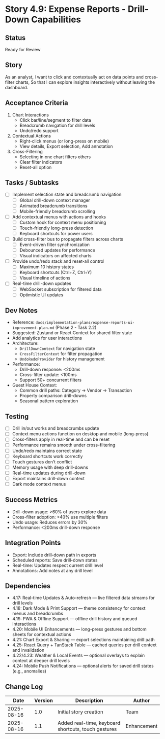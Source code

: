 # Story 4.9: Expense Reports - Drill-Down Capabilities

## Status
Ready for Review

## Story
As an analyst,
I want to click and contextually act on data points and cross-filter charts,
So that I can explore insights interactively without leaving the dashboard.

## Acceptance Criteria
1. Chart Interactions
   - Click bar/line/segment to filter data
   - Breadcrumb navigation for drill levels
   - Undo/redo support
2. Contextual Actions
   - Right-click menus (or long-press on mobile)
   - View details, Export selection, Add annotation
3. Cross-Filtering
   - Selecting in one chart filters others
   - Clear filter indicators
   - Reset-all option

## Tasks / Subtasks
- [ ] Implement selection state and breadcrumb navigation
  - [ ] Global drill-down context manager
  - [ ] Animated breadcrumb transitions
  - [ ] Mobile-friendly breadcrumb scrolling
- [ ] Add contextual menus with actions and hooks
  - [ ] Custom hook for context menu positioning
  - [ ] Touch-friendly long-press detection
  - [ ] Keyboard shortcuts for power users
- [ ] Build cross-filter bus to propagate filters across charts
  - [ ] Event-driven filter synchronization
  - [ ] Debounced updates for performance
  - [ ] Visual indicators on affected charts
- [ ] Provide undo/redo stack and reset-all control
  - [ ] Maximum 10 history states
  - [ ] Keyboard shortcuts (Ctrl+Z, Ctrl+Y)
  - [ ] Visual timeline of actions
- [ ] Real-time drill-down updates
  - [ ] WebSocket subscription for filtered data
  - [ ] Optimistic UI updates

## Dev Notes
- Reference: `docs/implementation-plans/expense-reports-ui-improvement-plan.md` (Phase 2 - Task 2.2)
- Suggested: Zustand or React Context for shared filter state
- Add analytics for user interactions
- Architecture:
  - `DrillDownContext` for navigation state
  - `CrossFilterContext` for filter propagation
  - `UndoRedoProvider` for history management
- Performance:
  - Drill-down response: <200ms
  - Cross-filter update: <100ms
  - Support 50+ concurrent filters
- Guest House Context:
  - Common drill paths: Category → Vendor → Transaction
  - Property comparison drill-downs
  - Seasonal pattern exploration

## Testing
- [ ] Drill in/out works and breadcrumbs update
- [ ] Context menu actions function on desktop and mobile (long-press)
- [ ] Cross-filters apply in real-time and can be reset
- [ ] Performance remains smooth under cross-filtering
- [ ] Undo/redo maintains correct state
- [ ] Keyboard shortcuts work correctly
- [ ] Touch gestures don't conflict
- [ ] Memory usage with deep drill-downs
- [ ] Real-time updates during drill-down
- [ ] Export maintains drill-down context
- [ ] Dark mode context menus

## Success Metrics
- Drill-down usage: >60% of users explore data
- Cross-filter adoption: >40% use multiple filters
- Undo usage: Reduces errors by 30%
- Performance: <200ms drill-down response

## Integration Points
- Export: Include drill-down path in exports
- Scheduled reports: Save drill-down states
- Real-time: Updates respect current drill level
- Annotations: Add notes at any drill level

## Dependencies
- 4.17: Real-time Updates & Auto-refresh — live filtered data streams for drill levels
- 4.18: Dark Mode & Print Support — theme consistency for context menus and breadcrumbs
- 4.19: PWA & Offline Support — offline drill history and queued interactions
- 4.20: Mobile UI Enhancements — long-press gestures and bottom sheets for contextual actions
- 4.21: Chart Export & Sharing — export selections maintaining drill path
- 4.25: React Query + TanStack Table — cached queries per drill context and invalidation
- 4.22/4.23: Weather & Local Events — optional overlays to explain context at deeper drill levels
- 4.24: Mobile Push Notifications — optional alerts for saved drill states (e.g., anomalies)

## Change Log
| Date | Version | Description | Author |
|------|---------|-------------|--------|
| 2025-08-16 | 1.0 | Initial story creation | Team |
| 2025-08-16 | 1.1 | Added real-time, keyboard shortcuts, touch gestures | Enhancement |
